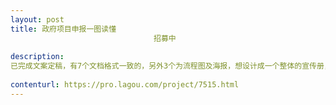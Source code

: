 ```yaml
---                
layout: post       
title: 政府项目申报一图读懂
                                招募中
           
description: 
已完成文案定稿，有7个文档格式一致的，另外3个为流程图及海报，想设计成一个整体的宣传册，寻求设计方案，欢迎联系
     
contenturl: https://pro.lagou.com/project/7515.html      
---                 
```

